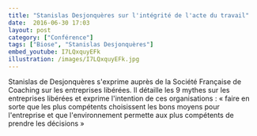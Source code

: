 ```yaml
---
title: "Stanislas Desjonquères sur l'intégrité de l'acte du travail"
date:  2016-06-30 17:03
layout: post
category: ["Conférence"]
tags: ["Biose", "Stanislas Desjonquères"]
embed_youtube: I7LQxquyEFk
illustration: /images/I7LQxquyEFk.jpg
---
```


Stanislas de Desjonquères s'exprime auprès de la Société Française de Coaching sur les entreprises libérées. Il détaille les 9 mythes sur les entreprises libérées et exprime l'intention de ces organisations : « faire en sorte que les plus compétents choisissent les bons moyens pour l'entreprise et que l'environnement permette aux plus compétents de prendre les décisions »
